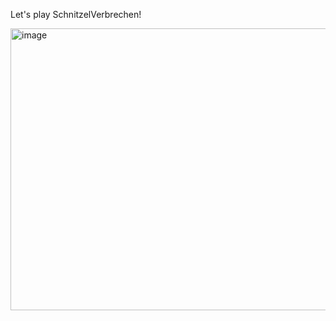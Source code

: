 Let's play SchnitzelVerbrechen!

<img width="956" height="451" alt="image" src="https://github.com/user-attachments/assets/b022c6bb-f93a-488c-8ca5-e25db291ca02" />

